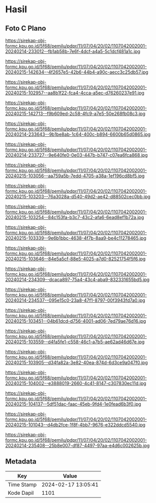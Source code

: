 # Hasil

## Foto C Plano

https://sirekap-obj-formc.kpu.go.id/5f68/pemilu/pdpr/11/07/04/20/02/1107042002001-20240214-233012--fb1ab58b-7e6f-4dcf-a4a5-5c1dcf481a1c.jpg

https://sirekap-obj-formc.kpu.go.id/5f68/pemilu/pdpr/11/07/04/20/02/1107042002001-20240215-142634--4f2657e5-42b6-44b4-a90c-aecc3c25db57.jpg

https://sirekap-obj-formc.kpu.go.id/5f68/pemilu/pdpr/11/07/04/20/02/1107042002001-20240215-102957--aa8b1f22-fca4-4cca-a5ec-d76260237e91.jpg

https://sirekap-obj-formc.kpu.go.id/5f68/pemilu/pdpr/11/07/04/20/02/1107042002001-20240215-142713--f9b609ed-2c58-4fc9-a7e5-50e268fb08c3.jpg

https://sirekap-obj-formc.kpu.go.id/5f68/pemilu/pdpr/11/07/04/20/02/1107042002001-20240214-233643--9b1be8ab-1c64-400c-b894-6600b65d0865.jpg

https://sirekap-obj-formc.kpu.go.id/5f68/pemilu/pdpr/11/07/04/20/02/1107042002001-20240214-233727--9e640fe0-0e03-447b-b747-c07ea6fca868.jpg

https://sirekap-obj-formc.kpu.go.id/5f68/pemilu/pdpr/11/07/04/20/02/1107042002001-20240215-103056--aa759a5b-7edd-4705-a38a-1ef196cd8bf5.jpg

https://sirekap-obj-formc.kpu.go.id/5f68/pemilu/pdpr/11/07/04/20/02/1107042002001-20240215-103203--76a3028a-d540-49d2-ae42-d88502cec0bb.jpg

https://sirekap-obj-formc.kpu.go.id/5f68/pemilu/pdpr/11/07/04/20/02/1107042002001-20240215-103254--84c153fa-b3c7-43c2-afa6-6ead8ef1b72a.jpg

https://sirekap-obj-formc.kpu.go.id/5f68/pemilu/pdpr/11/07/04/20/02/1107042002001-20240215-103339--9e6b1bbc-4638-4f7b-8aa9-be4c11278465.jpg

https://sirekap-obj-formc.kpu.go.id/5f68/pemilu/pdpr/11/07/04/20/02/1107042002001-20240215-103646--84e5a5cf-88e5-4025-a7d0-82521754f5f6.jpg

https://sirekap-obj-formc.kpu.go.id/5f68/pemilu/pdpr/11/07/04/20/02/1107042002001-20240214-234309--dcaca897-75a4-43c4-aba9-832331655bd5.jpg

https://sirekap-obj-formc.kpu.go.id/5f68/pemilu/pdpr/11/07/04/20/02/1107042002001-20240214-234537--095e15c0-23a8-47f1-8797-00f3943fd7a0.jpg

https://sirekap-obj-formc.kpu.go.id/5f68/pemilu/pdpr/11/07/04/20/02/1107042002001-20240215-103451--04b61dcd-d756-4001-ad06-7ed79ae76d16.jpg

https://sirekap-obj-formc.kpu.go.id/5f68/pemilu/pdpr/11/07/04/20/02/1107042002001-20240215-103559--d4fa5fe1-c558-46c1-a7b5-ae62ad46d67e.jpg

https://sirekap-obj-formc.kpu.go.id/5f68/pemilu/pdpr/11/07/04/20/02/1107042002001-20240215-103905--d34fa82a-3e82-40ea-874d-6d3ce9a047f0.jpg

https://sirekap-obj-formc.kpu.go.id/5f68/pemilu/pdpr/11/07/04/20/02/1107042002001-20240215-104002--e3888019-2660-4c41-8147-c307830ec11d.jpg

https://sirekap-obj-formc.kpu.go.id/5f68/pemilu/pdpr/11/07/04/20/02/1107042002001-20240215-104137--5df51dac-faac-45eb-9fd4-1e0fead6b3f0.jpg

https://sirekap-obj-formc.kpu.go.id/5f68/pemilu/pdpr/11/07/04/20/02/1107042002001-20240215-101043--d4db2fce-1f8f-4bb7-9676-e322ddcd5540.jpg

https://sirekap-obj-formc.kpu.go.id/5f68/pemilu/pdpr/11/07/04/20/02/1107042002001-20240214-235408--25b8e007-df87-4497-97aa-e4d6c002625b.jpg


## Metadata

| Key        | Value               |
| ---------- | ------------------- |
| Time Stamp | 2024-02-17 13:05:41 |
| Kode Dapil | 1101                |



